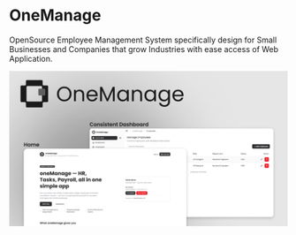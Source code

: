 # OneManage
OpenSource Employee Management System specifically design for Small Businesses and Companies that grow Industries with ease access of Web Application.

![thumbnail](./media/thumbnail.png "Thumbnail")
